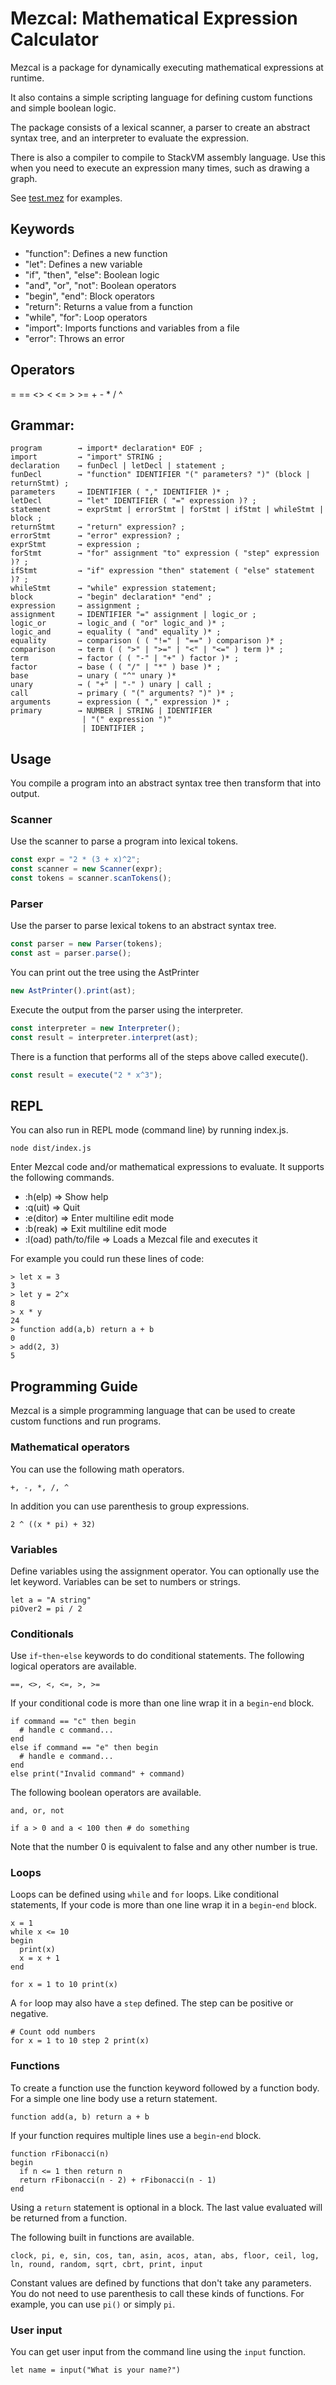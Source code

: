 # Mezcal: Mathematical Expression Calculator

Mezcal is a package for dynamically executing mathematical expressions at runtime.

It also contains a simple scripting language for defining custom functions and simple boolean logic.

The package consists of a lexical scanner, a parser to create an abstract syntax tree, and an interpreter to evaluate the expression.

There is also a compiler to compile to StackVM assembly language.
Use this when you need to execute an expression many times, such as drawing a graph.

See [test.mez](./examples/test.mez) for examples.

## Keywords

- "function": Defines a new function
- "let": Defines a new variable
- "if", "then", "else": Boolean logic
- "and", "or", "not": Boolean operators
- "begin", "end": Block operators
- "return": Returns a value from a function
- "while", "for": Loop operators
- "import": Imports functions and variables from a file 
- "error": Throws an error

## Operators

= == <> < <= > >= + - * / ^

## Grammar:

```
program        → import* declaration* EOF ;
import         → "import" STRING ;
declaration    → funDecl | letDecl | statement ;
funDecl        → "function" IDENTIFIER "(" parameters? ")" (block | returnStmt) ;
parameters     → IDENTIFIER ( "," IDENTIFIER )* ;
letDecl        → "let" IDENTIFIER ( "=" expression )? ;
statement      → exprStmt | errorStmt | forStmt | ifStmt | whileStmt | block ;
returnStmt     → "return" expression? ;
errorStmt      → "error" expression? ;
exprStmt       → expression ;
forStmt        → "for" assignment "to" expression ( "step" expression )? ;  
ifStmt         → "if" expression "then" statement ( "else" statement )? ;
whileStmt      → "while" expression statement;
block          → "begin" declaration* "end" ;
expression     → assignment ;
assignment     → IDENTIFIER "=" assignment | logic_or ;
logic_or       → logic_and ( "or" logic_and )* ;
logic_and      → equality ( "and" equality )* ;
equality       → comparison ( ( "!=" | "==" ) comparison )* ;
comparison     → term ( ( ">" | ">=" | "<" | "<=" ) term )* ;
term           → factor ( ( "-" | "+" ) factor )* ;
factor         → base ( ( "/" | "*" ) base )* ;
base           → unary ( "^" unary )*
unary          → ( "+" | "-" ) unary | call ;
call           → primary ( "(" arguments? ")" )* ;
arguments      → expression ( "," expression )* ;
primary        → NUMBER | STRING | IDENTIFIER
                | "(" expression ")"
                | IDENTIFIER ;
```

## Usage
You compile a program into an abstract syntax tree then transform that into output.

### Scanner
Use the scanner to parse a program into lexical tokens.

```typescript
const expr = "2 * (3 + x)^2";
const scanner = new Scanner(expr);
const tokens = scanner.scanTokens();
```

### Parser
Use the parser to parse lexical tokens to an abstract syntax tree.

```typescript
const parser = new Parser(tokens);
const ast = parser.parse();
```

You can print out the tree using the AstPrinter

```typescript
new AstPrinter().print(ast);
```

Execute the output from the parser using the interpreter.

```typescript
const interpreter = new Interpreter();
const result = interpreter.interpret(ast);
```

There is a function that performs all of the steps above called execute().

```typescript
const result = execute("2 * x^3");
```

## REPL

You can also run in REPL mode (command line) by running index.js.

    node dist/index.js

Enter Mezcal code and/or mathematical expressions to evaluate. It supports the following commands.

- :h(elp) => Show help
- :q(uit) => Quit
- :e(ditor) => Enter multiline edit mode
- :b(reak) => Exit multiline edit mode
- :l(oad) path/to/file => Loads a Mezcal file and executes it

For example you could run these lines of code:

```
> let x = 3
3
> let y = 2^x
8
> x * y
24
> function add(a,b) return a + b
0
> add(2, 3)
5
```

## Programming Guide
Mezcal is a simple programming language that can be used to create custom functions and run programs.

### Mathematical operators
You can use the following math operators.

`+, -, *, /, ^`

In addition you can use parenthesis to group expressions.

```
2 ^ ((x * pi) + 32)
```

### Variables
Define variables using the assignment operator. You can optionally use the let keyword.
Variables can be set to numbers or strings.

```
let a = "A string"
piOver2 = pi / 2
```

### Conditionals
Use `if`-`then`-`else` keywords to do conditional statements.
The following logical operators are available.

`==, <>, <, <=, >, >=`

If your conditional code is more than one line wrap it in a `begin`-`end` block.

```
if command == "c" then begin
  # handle c command...
end
else if command == "e" then begin
  # handle e command...
end
else print("Invalid command" + command)
```

The following boolean operators are available.

`and, or, not`

```
if a > 0 and a < 100 then # do something
```

Note that the number 0 is equivalent to false and any other number is true.

### Loops
Loops can be defined using `while` and `for` loops.
Like conditional statements, If your code is more than one line wrap it in a `begin`-`end` block.


```
x = 1
while x <= 10
begin
  print(x)
  x = x + 1
end
```
```
for x = 1 to 10 print(x)
```

A `for` loop may also have a `step` defined.
The step can be positive or negative.

```
# Count odd numbers
for x = 1 to 10 step 2 print(x)
```

### Functions
To create a function use the function keyword followed by a function body.
For a simple one line body use a return statement.

```
function add(a, b) return a + b
```

If your function requires multiple lines use a `begin`-`end` block.

```
function rFibonacci(n)
begin
  if n <= 1 then return n
  return rFibonacci(n - 2) + rFibonacci(n - 1)
end
```

Using a `return` statement is optional in a block.
The last value evaluated will be returned from a function.

The following built in functions are available.

`clock, pi, e, sin, cos, tan, asin, acos, atan, abs, floor, ceil, log, ln, round, random, sqrt, cbrt, print, input`

Constant values are defined by functions that don't take any parameters.
You do not need to use parenthesis to call these kinds of functions.
For example, you can use `pi()` or simply `pi`.

### User input
You can get user input from the command line using the `input` function.

```
let name = input("What is your name?")
```